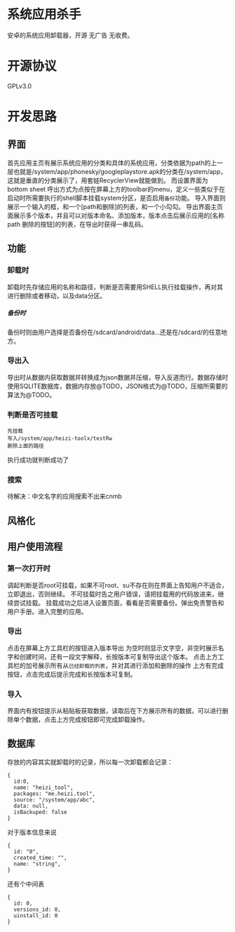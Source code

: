 # 系统应用杀手
安卓的系统应用卸载器，开源 无广告 无收费。
# 开源协议
GPLv3.0

# 开发思路
## 界面
首先应用主页有展示系统应用的分类和具体的系统应用，分类依据为path的上一层也就是/system/app/phonesky/googleplaystore.apk的分类在/system/app，这就是垂直的分类展示了，用套娃RecyclerView就能做到。
而设置界面为bottom sheet 呼出方式为点按在屏幕上方的toolbar的menu，定义一些类似于在启动时所需要执行的shell脚本挂载system分区，是否启用`备份`功能。
导入界面则展示一个输入的框，和一个[path和删除]的列表，和一个小勾勾。
导出界面主页面展示多个版本，并且可以对版本命名、添加版本，版本点击后展示应用的[名称 path 删除的按钮]的列表，在导出时获得一串乱码。
## 功能
### 卸载时
卸载时先存储应用的名称和路径，判断是否需要用SHELL执行挂载操作，再对其进行删除或者移动，以及data分区。
##### 备份时
备份时则由用户选择是否备份在/sdcard/android/data...还是在/sdcard/的任意地方。
### 导出入
导出时从数据内获取数据并转换成为json数据并压缩，导入反道而行。数据存储时使用SQLITE数据库，数据内存放@TODO，JSON格式为@TODO，压缩所需要的算法为@TODO。
### 判断是否可挂载
```
先挂载
写入/system/app/heizi-toolx/testRw
删除上面的路径
```
执行成功就判断成功了
### 搜索
待解决：中文名字的应用搜索不出来cnmb
## 风格化
## 用户使用流程
### 第一次打开时
调起判断是否root可挂载，如果不可root、su不存在则在界面上告知用户不适合，立即退出，否则继续。
不可挂载时告之用户错误，请把挂载用的代码放进来，继续尝试挂载。
挂载成功之后进入设置页面，看看是否需要备份。弹出免责警告和用户手册。进入完整的应用。
### 导出
点击在屏幕上方工具栏的按钮进入版本导出 为空时则显示文字空，非空时展示名字和创建时间，还有一段文字解释，长按版本可复制导出这个版本。
点击上方工具栏的加号展示所有从`已经卸载的列表`，并对其进行添加和删除的操作 上方有完成按钮，点击完成后提示完成和长按版本可复制。
### 导入
界面内有按钮提示从粘贴板获取数据，读取后在下方展示所有的数据，可以进行删除单个数据，点击上方完成按钮即可完成卸载操作。
## 数据库
存放的内容其实就卸载时的记录，所以每一次卸载都会记录：
```json5
{
  id:0,
  name: "heizi_tool",
  packages: "me.heizi.tool",
  source: "/system/app/abc",
  data: null,
  isBackuped: false
}
```
对于版本信息来说
```json5
{
  id: "0",
  created_time: "",
  name: "string",
}
```
还有个中间表
```json5
{
  id: 0,
  versions_id: 0,
  uinstall_id: 0
}
```